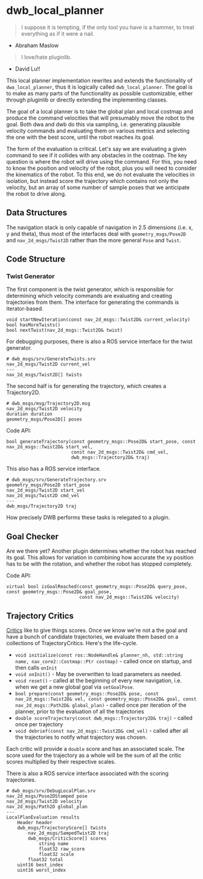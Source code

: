 # dwb_local_planner

 > I suppose it is tempting, if the only tool you have is a hammer, to treat everything as if it were a nail.
 - Abraham Maslow

 > I love/hate pluginlib.
 - David Lu!!

This local planner implementation rewrites and extends the functionality of `dwa_local_planner`, thus it is logically called `dwb_local_planner`. The goal is to make as many parts of the functionality as possible customizable, either through pluginlib or directly extending the implementing classes.

The goal of a local planner is to take the global plan and local costmap and produce the command velocities that will presumably move the robot to the goal. Both dwa and dwb do this via sampling, i.e. generating plausible velocity commands and evaluating them on various metrics and selecting the one with the best score, until the robot reaches its goal.

The form of the evaluation is critical. Let's say we are evaluating a given command to see if it collides with any obstacles in the costmap. The key question is where the robot will drive using the command. For this, you need to know the position and velocity of the robot, plus you will need to consider the kinematics of the robot. To this end, we do not evaluate the velocities in isolation, but instead score the trajectory which contains not only the velocity, but an array of some number of sample poses that we anticipate the robot to drive along.

## Data Structures
The navigation stack is only capable of navigation in 2.5 dimensions (i.e. x, y and theta), thus most of the interfaces deal with `geometry_msgs/Pose2D` and `nav_2d_msgs/Twist2D` rather than the more general `Pose` and `Twist`.

## Code Structure
### Twist Generator
The first component is the twist generator, which is responsible for determining which velocity commands are evaluating and creating trajectories from them. The interface for generating the commands is iterator-based.
```
void startNewIteration(const nav_2d_msgs::Twist2D& current_velocity)
bool hasMoreTwists()
bool nextTwist(nav_2d_msgs::Twist2D& twist)
```
For debugging purposes, there is also a ROS service interface for the twist generator.
```
# dwb_msgs/srv/GenerateTwists.srv
nav_2d_msgs/Twist2D current_vel
---
nav_2d_msgs/Twist2D[] twists
```

The second half is for generating the trajectory, which creates a Trajectory2D.
```
# dwb_msgs/msg/Trajectory2D.msg
nav_2d_msgs/Twist2D velocity
duration duration
geometry_msgs/Pose2D[] poses
```

Code API:
```
bool generateTrajectory(const geometry_msgs::Pose2D& start_pose, const nav_2d_msgs::Twist2D& start_vel,
                        const nav_2d_msgs::Twist2D& cmd_vel,
                        dwb_msgs::Trajectory2D& traj)
```

This also has a ROS service interface.
```
# dwb_msgs/srv/GenerateTrajectory.srv
geometry_msgs/Pose2D start_pose
nav_2d_msgs/Twist2D start_vel
nav_2d_msgs/Twist2D cmd_vel
---
dwb_msgs/Trajectory2D traj
```

How precisely DWB performs these tasks is relegated to a plugin.

## Goal Checker
Are we there yet? Another plugin determines whether the robot has reached its goal. This allows for variation in combining how accurate the xy position has to be with the rotation, and whether the robot has stopped completely.

Code API:
```
virtual bool isGoalReached(const geometry_msgs::Pose2D& query_pose, const geometry_msgs::Pose2D& goal_pose,
                           const nav_2d_msgs::Twist2D& velocity)
```

## Trajectory Critics
[Critics](https://www.youtube.com/watch?v=X6I_dKUYyI4) like to give things scores. Once we know we're not a the goal and have a bunch of candidate trajectories, we evaluate them based on a collections of TrajectoryCritics. Here's the life-cycle.

 * `void initialize(const ros::NodeHandle& planner_nh, std::string name, nav_core2::Costmap::Ptr costmap)` - called once on startup, and then calls `onInit`
 * `void onInit()` - May be overwritten to load parameters as needed.
 * `void reset()` - called at the beginning of every new navigation, i.e. when we get a new global goal via `setGoalPose`.
 * `bool prepare(const geometry_msgs::Pose2D& pose, const nav_2d_msgs::Twist2D& vel, const geometry_msgs::Pose2D& goal, const nav_2d_msgs::Path2D& global_plan)` - called once per iteration of the planner, prior to the evaluation of all the trajectories
 * `double scoreTrajectory(const dwb_msgs::Trajectory2D& traj)` - called once per trajectory
 * `void debrief(const nav_2d_msgs::Twist2D& cmd_vel)` - called after all the trajectories to notify what trajectory was chosen.

Each critic will provide a `double` score and has an associated scale. The score used for the trajectory as a whole will be the sum of all the critic scores multiplied by their respective scales.

There is also a ROS service interface associated with the scoring trajectories.
```
# dwb_msgs/srv/DebugLocalPlan.srv
nav_2d_msgs/Pose2DStamped pose
nav_2d_msgs/Twist2D velocity
nav_2d_msgs/Path2D global_plan
---
LocalPlanEvaluation results
    Header header
    dwb_msgs/TrajectoryScore[] twists
        nav_2d_msgs/SampedTwist2D traj
        dwb_msgs/CriticScore[] scores
            string name
            float32 raw_score
            float32 scale
        float32 total
    uint16 best_index
    uint16 worst_index
```
